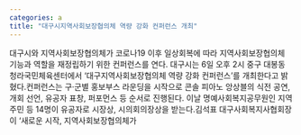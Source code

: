 ```yaml
---
categories: a
title: "대구시지역사회보장협의체 역량 강화 컨퍼런스 개최"
---
```

대구시와 지역사회보장협의체가 코로나19 이후 일상회복에 따라 지역사회보장협의체 기능과 역할을 재정립하기 위한 컨퍼런스를 연다. 대구시는 6일 오후 2시 중구 대봉동 청라국민체육센터에서 ‘대구지역사회보장협의체 역량 강화 컨퍼런스’를 개최한다고 밝혔다.컨퍼런스는 구·군별 홍보부스 라운딩을 시작으로 콘솔 피아노 앙상블의 식전 공연, 개회 선언, 유공자 표창, 퍼포먼스 등 순서로 진행된다. 이날 명예사회복지공무원인 지역 주민 등 14명이 유공자로 시장상, 시의회의장상을 받는다.김석표 대구사회복지사협회장이 ‘새로운 시작, 지역사회보장협의체가